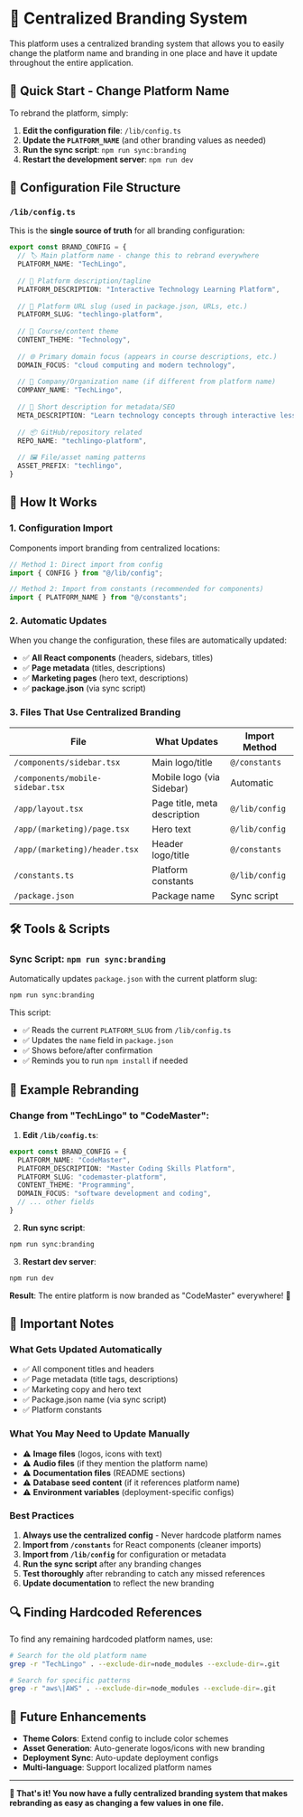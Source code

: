 # 🎨 Centralized Branding System

This platform uses a centralized branding system that allows you to easily change the platform name and branding in one place and have it update throughout the entire application.

## 🚀 Quick Start - Change Platform Name

To rebrand the platform, simply:

1. **Edit the configuration file**: `/lib/config.ts`
2. **Update the `PLATFORM_NAME`** (and other branding values as needed)
3. **Run the sync script**: `npm run sync:branding`
4. **Restart the development server**: `npm run dev`

## 📁 Configuration File Structure

### `/lib/config.ts`

This is the **single source of truth** for all branding configuration:

```typescript
export const BRAND_CONFIG = {
  // 🏷️ Main platform name - change this to rebrand everywhere
  PLATFORM_NAME: "TechLingo",
  
  // 📝 Platform description/tagline
  PLATFORM_DESCRIPTION: "Interactive Technology Learning Platform",
  
  // 🔗 Platform URL slug (used in package.json, URLs, etc.)
  PLATFORM_SLUG: "techlingo-platform",
  
  // 🎯 Course/content theme
  CONTENT_THEME: "Technology",
  
  // 🌐 Primary domain focus (appears in course descriptions, etc.)
  DOMAIN_FOCUS: "cloud computing and modern technology",
  
  // 🏢 Company/Organization name (if different from platform name)
  COMPANY_NAME: "TechLingo",
  
  // 📄 Short description for metadata/SEO
  META_DESCRIPTION: "Learn technology concepts through interactive lessons, quests, and challenges",
  
  // 📦 GitHub/repository related
  REPO_NAME: "techlingo-platform",
  
  // 🖼️ File/asset naming patterns
  ASSET_PREFIX: "techlingo",
}
```

## 🔄 How It Works

### 1. Configuration Import
Components import branding from centralized locations:

```typescript
// Method 1: Direct import from config
import { CONFIG } from "@/lib/config";

// Method 2: Import from constants (recommended for components)
import { PLATFORM_NAME } from "@/constants";
```

### 2. Automatic Updates
When you change the configuration, these files are automatically updated:

- ✅ **All React components** (headers, sidebars, titles)
- ✅ **Page metadata** (titles, descriptions)
- ✅ **Marketing pages** (hero text, descriptions)
- ✅ **package.json** (via sync script)

### 3. Files That Use Centralized Branding

| File | What Updates | Import Method |
|------|-------------|---------------|
| `/components/sidebar.tsx` | Main logo/title | `@/constants` |
| `/components/mobile-sidebar.tsx` | Mobile logo (via Sidebar) | Automatic |
| `/app/layout.tsx` | Page title, meta description | `@/lib/config` |
| `/app/(marketing)/page.tsx` | Hero text | `@/lib/config` |
| `/app/(marketing)/header.tsx` | Header logo/title | `@/constants` |
| `/constants.ts` | Platform constants | `@/lib/config` |
| `/package.json` | Package name | Sync script |

## 🛠️ Tools & Scripts

### Sync Script: `npm run sync:branding`

Automatically updates `package.json` with the current platform slug:

```bash
npm run sync:branding
```

This script:
- ✅ Reads the current `PLATFORM_SLUG` from `/lib/config.ts`
- ✅ Updates the `name` field in `package.json`
- ✅ Shows before/after confirmation
- ✅ Reminds you to run `npm install` if needed

## 📝 Example Rebranding

### Change from "TechLingo" to "CodeMaster":

1. **Edit `/lib/config.ts`**:
```typescript
export const BRAND_CONFIG = {
  PLATFORM_NAME: "CodeMaster",
  PLATFORM_DESCRIPTION: "Master Coding Skills Platform",
  PLATFORM_SLUG: "codemaster-platform",
  CONTENT_THEME: "Programming",
  DOMAIN_FOCUS: "software development and coding",
  // ... other fields
}
```

2. **Run sync script**:
```bash
npm run sync:branding
```

3. **Restart dev server**:
```bash
npm run dev
```

**Result**: The entire platform is now branded as "CodeMaster" everywhere! 🎉

## 🚨 Important Notes

### What Gets Updated Automatically
- ✅ All component titles and headers
- ✅ Page metadata (title tags, descriptions)  
- ✅ Marketing copy and hero text
- ✅ Package.json name (via sync script)
- ✅ Platform constants

### What You May Need to Update Manually
- ⚠️ **Image files** (logos, icons with text)
- ⚠️ **Audio files** (if they mention the platform name)
- ⚠️ **Documentation files** (README sections)
- ⚠️ **Database seed content** (if it references platform name)
- ⚠️ **Environment variables** (deployment-specific configs)

### Best Practices

1. **Always use the centralized config** - Never hardcode platform names
2. **Import from `/constants`** for React components (cleaner imports)
3. **Import from `/lib/config`** for configuration or metadata
4. **Run the sync script** after any branding changes
5. **Test thoroughly** after rebranding to catch any missed references
6. **Update documentation** to reflect the new branding

## 🔍 Finding Hardcoded References

To find any remaining hardcoded platform names, use:

```bash
# Search for the old platform name
grep -r "TechLingo" . --exclude-dir=node_modules --exclude-dir=.git

# Search for specific patterns
grep -r "aws\|AWS" . --exclude-dir=node_modules --exclude-dir=.git
```

## 🎯 Future Enhancements

- **Theme Colors**: Extend config to include color schemes
- **Asset Generation**: Auto-generate logos/icons with new branding
- **Deployment Sync**: Auto-update deployment configs
- **Multi-language**: Support localized platform names

---

**🎉 That's it! You now have a fully centralized branding system that makes rebranding as easy as changing a few values in one file.**